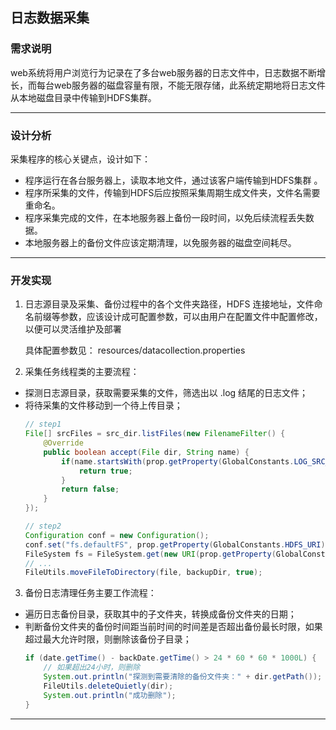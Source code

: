 ## 日志数据采集
### 需求说明


web系统将用户浏览行为记录在了多台web服务器的日志文件中，日志数据不断增长，而每台web服务器的磁盘容量有限，不能无限存储，此系统定期地将日志文件从本地磁盘目录中传输到HDFS集群。

---

### 设计分析
采集程序的核心关键点，设计如下：

- 程序运行在各台服务器上，读取本地文件，通过该客户端传输到HDFS集群
。
- 程序所采集的文件，传输到HDFS后应按照采集周期生成文件夹，文件名需要重命名。
- 程序采集完成的文件，在本地服务器上备份一段时间，以免后续流程丢失数据。
- 本地服务器上的备份文件应该定期清理，以免服务器的磁盘空间耗尽。

---
### 开发实现
1. 日志源目录及采集、备份过程中的各个文件夹路径，HDFS 连接地址，文件命名前缀等参数，应该设计成可配置参数，可以由用户在配置文件中配置修改，以便可以灵活维护及部署

    具体配置参数见： resources/datacollection.properties
   

2. 采集任务线程类的主要流程：

- 探测日志源目录，获取需要采集的文件，筛选出以 .log 结尾的日志文件；
- 将待采集的文件移动到一个待上传目录；
    ````java
    // step1
    File[] srcFiles = src_dir.listFiles(new FilenameFilter() {	
        @Override
        public boolean accept(File dir, String name) {
            if(name.startsWith(prop.getProperty(GlobalConstants.LOG_SRC_FILE_PREFIX))){
                return true;
            }
            return false;
        }
    });
    
    // step2
    Configuration conf = new Configuration();
    conf.set("fs.defaultFS", prop.getProperty(GlobalConstants.HDFS_URI));
    FileSystem fs = FileSystem.get(new URI(prop.getProperty(GlobalConstants.HDFS_URI)),conf,"root");
    // ...
    FileUtils.moveFileToDirectory(file, backupDir, true);
    ````

3. 备份日志清理任务主要工作流程：
- 遍历日志备份目录，获取其中的子文件夹，转换成备份文件夹的日期；
- 判断备份文件夹的备份时间距当前时间的时间差是否超出备份最长时限，如果超过最大允许时限，则删除该备份子目录；
    ```java
    if (date.getTime() - backDate.getTime() > 24 * 60 * 60 * 1000L) {
        // 如果超出24小时，则删除
        System.out.println("探测到需要清除的备份文件夹：" + dir.getPath());
        FileUtils.deleteQuietly(dir);
        System.out.println("成功删除");
    }
    ```
  
---
